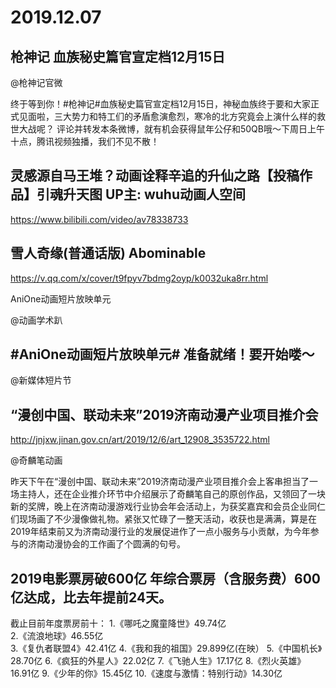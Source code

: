 # 2019.12.07


 
## 枪神记 血族秘史篇官宣定档12月15日

@枪神记官微                            

终于等到你！#枪神记#血族秘史篇官宣定档12月15日，神秘血族终于要和大家正式见面啦，三大势力和特工们的矛盾愈演愈烈，寒冷的北方究竟会上演什么样的救世大战呢？
评论并转发本条微博，就有机会获得鼠年公仔和50QB哦～下周日上午十点，腾讯视频独播，我们不见不散！


##  灵感源自马王堆？动画诠释辛追的升仙之路【投稿作品】引魂升天图 UP主: wuhu动画人空间

https://www.bilibili.com/video/av78338733


##  雪人奇缘(普通话版)    Abominable  

https://v.qq.com/x/cover/t9fpyv7bdmg2oyp/k0032uka8rr.html


AniOne动画短片放映单元

@动画学术趴                            

## #AniOne动画短片放映单元# 准备就绪！要开始喽～

@新媒体短片节


## “漫创中国、联动未来”2019济南动漫产业项目推介会

http://jnjxw.jinan.gov.cn/art/2019/12/6/art_12908_3535722.html

@奇麟笔动画                            

昨天下午在“漫创中国、联动未来”2019济南动漫产业项目推介会上客串担当了一场主持人，还在企业推介环节中介绍展示了奇麟笔自己的原创作品，又领回了一块新的奖牌，晚上在济南动漫游戏行业协会年会活动上，为获奖嘉宾和会员企业同仁们现场画了不少漫像做礼物。紧张又忙碌了一整天活动，收获也是满满，算是在2019年结束前又为济南动漫行业的发展促进作了一点小服务与小贡献，为今年参与的济南动漫协会的工作画了个圆满的句号。
##  2019电影票房破600亿 年综合票房（含服务费）600亿达成，比去年提前24天。 

截止目前年度票房前十：
1.《哪吒之魔童降世》49.74亿  
2.《流浪地球》46.55亿  
3.《复仇者联盟4》42.41亿
4.《我和我的祖国》29.899亿(在映）
5.《中国机长》28.70亿
6.《疯狂的外星人》22.02亿
7.《飞驰人生》17.17亿
8.《烈火英雄》16.91亿
9.《少年的你》15.45亿
10.《速度与激情：特别行动》14.30亿